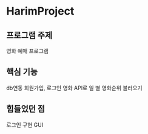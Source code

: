 # HarimProject

## 프로그램 주제
영화 예매 프로그램

## 핵심 기능
db연동 회원가입, 로그인
영화 API로 일 별 영화순위 불러오기

## 힘들었던 점
로그인 구현
GUI
